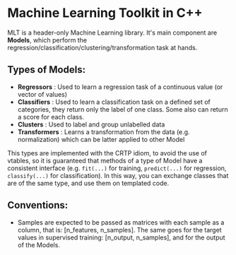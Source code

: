 Machine Learning Toolkit in C++
=============

MLT is a header-only Machine Learning library.
It's main component are **Models**, which perform the regression/classification/clustering/transformation task at hands.

## Types of Models:
- **Regressors** : Used to learn a regression task of a continuous value (or vector of values)
- **Classifiers** : Used to learn a classification task on a defined set of categories, they return only the label of one class. Some also can return a score for each class.
- **Clusters** : Used to label and group unlabelled data
- **Transformers** : Learns a transformation from the data (e.g. normalization) which can be latter applied to other Model

This types are implemented with the CRTP idiom, to avoid the use of vtables, so it is guaranteed that methods of a type of Model have a consistent interface (e.g. `fit(...)` for training, `predict(...)` for regression, `classify(...)` for classification). In this way, you can exchange classes that are of the same type, and use them on templated code.

## Conventions:
- Samples are expected to be passed as matrices with each sample as a column, that is: [n_features, n_samples]. The same goes for the target values in supervised training: [n_output, n_samples], and for the output of the Models.